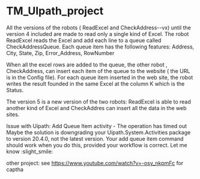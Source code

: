 # TM_UIpath_project

All the versions of the robots ( ReadExcel and CheckAddress--vx) until the version 4 included are made to read only a single kind of Excel.
The robot ReadExcel reads the Excel and add each line to a queue called CheckAddressQueue. Each queue item has the following features:
Address, City, State, Zip, Error_Address, RowNumber

When all the excel rows are added to the queue, the other robot , CheckAddress, can insert each item of the queue to the website ( the URL is in the Config file).
For each queue item inserted in the web site, the robot writes the result founded in the same Excel at the column K which is the Status.

The version 5 is a new version of the two robots:
ReadExcel is able to read another kind of Excel and CheckAddres can insert all the data in the web sites.

Issue with Uipath: Add Queue Item activity - The operation has timed out
Maybe the solution is downgrading your Uipath.System.Activities package to version 20.4.0, not the latest version. Your add queue item command should work when you do this, provided your workflow is correct. Let me know :slight_smile:



other project:
see https://www.youtube.com/watch?v=-osy_nkpmFc for captha
